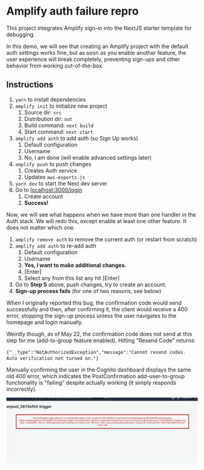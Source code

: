# Amplify auth failure repro

This project integrates Amplify sign-in into the NextJS starter template for
debugging.

In this demo, we will see that creating an Amplify project with the default auth
settings works fine, but as soon as you enable another feature, the user
experience will break completely, preventing sign-ups and other behavior from
working out-of-the-box.

## Instructions
1. `yarn` to install dependencies
2. `amplify init` to initialize new project
    1. Source dir: `src`
    2. Distribution dir: `out`
    3. Build command: `next build`
    4. Start command: `next start` 
3. `amplify add auth` to add auth (so Sign Up works)
    1. Default configuration
    2. Username
    3. No, I am done (will enable advanced settings later)
4. `amplify push` to push changes
    1. Creates Auth service
    2. Updates `aws-exports.js`
5. `yarn dev` to start the Next dev server
6. Go to [localhost:3000/login](http://localhost:3000/login)
    1. Create account
    2. **Success!**


Now, we will see what happens when we have more than one handler in the Auth
stack. We will redo this, except enable at least one other feature. It does not
matter which one.

1. `amplify remove auth` to remove the current auth (or restart from scratch)
2. `amplify add auth` to re-add auth
    1. Default configuration
    2. Username
    3. **Yes, I want to make additional changes.**
    4. [Enter]
    5. Select any from this list any hit [Enter]
3. Go to **Step 5** above, push changes, try to create an account.
4. **Sign-up process fails** (for one of two reasons, see below)    
    
When I originally reported this bug, the confirmation code would send
successfully and then, after confirming it, the client would receive a 400
error, stopping the sign-up process unless the user navigates to the homepage
and login manually.

Weirdly though, as of May 22, the confirmation code does not send at this step
for me (add-to-group feature enabled). Hitting "Resend Code" returns:

```none
{"__type":"NotAuthorizedException","message":"Cannot resend codes. Auto verification not turned on."}
```

Manually confirming the user in the Cognito dashboard displays the same old 400
error, which indicates the PostConfirmation add-user-to-group functionality is
"failing" despite actually working (it simply responds incorrectly).

![](2021-05-22-03-05-14.png)
